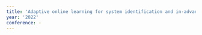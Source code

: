 ```yaml
---
title: 'Adaptive online learning for system identification and in-advance optimization under long feedback delay and concept drift in cigarette production'
year: '2022'
conference: -
---
```

